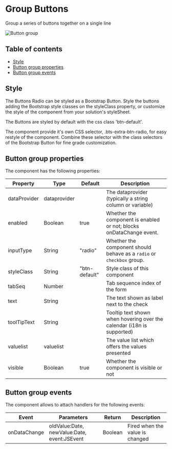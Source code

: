 # Group Buttons

Group a series of buttons together on a single line

![Button group](https://github.com/Servoy/bootstrapextracomponents/wiki/buttongroup/images/image\_01.png)

## Table of contents

* [Style](Button-group.md#style)
* [Button group properties](Button-group.md#button-group-properties)
* [Button group events](Button-group.md#button-group-events)

## Style

The Buttons Radio can be styled as a Bootstrap Button. Style the buttons adding the Bootstrap style classes on the styleClass property, or customize the style of the component from your solution's styleSheet.

The Buttons are styled by default with the css class 'btn-default'.

The component provide it's own CSS selector, .bts-extra-btn-radio, for easy restyle of the component. Combine these selector with the class selectors of the Bootstrap Button for fine grade customization.

## Button group properties

The component has the following properties:

| Property     | Type         | Default       | Description                                                            |
| ------------ | ------------ | ------------- | ---------------------------------------------------------------------- |
| dataProvider | dataprovider |               | The dataprovider (typically a string column or variable)               |
| enabled      | Boolean      | true          | Whether the component is enabled or not; blocks onDataChange event.    |
| inputType    | String       | "radio"       | Whether the component should behave as a `radio` or `checkbox` group.  |
| styleClass   | String       | "btn-default" | Style class of this component                                          |
| tabSeq       | Number       |               | Tab sequence index of the form                                         |
| text         | String       |               | The text shown as label next to the check                              |
| toolTipText  | String       |               | Tooltip text shown when hovering over the calendar (i18n is supported) |
| valuelist    | valuelist    |               | The value list which offers the values presented                       |
| visible      | Boolean      | true          | Whether the component is visible or not                                |

## Button group events

The component allows to attach handlers for the following events:

| Event        | Parameters                                  | Return  | Description                     |
| ------------ | ------------------------------------------- | ------- | ------------------------------- |
| onDataChange | oldValue:Date, newValue:Date, event:JSEvent | Boolean | Fired when the value is changed |
